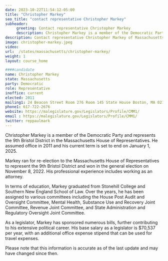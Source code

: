 ```yaml
---
date: 2023-10-22T11:54:12-05:00
title: "Christopher Markey"
seo_title: "contact representative Christopher Markey"
subheader:
     greeting: Contact representative Christopher Markey
     description: Christopher Markey is a member of the Democratic Party and represents the 9th Bristol District in the Massachusetts House of Representatives. He assumed office in 2011 and his current term is set to end on January 1, 2025.
description: Contact representative Christopher Markey of Massachusetts. Contact information for Christopher Markey includes email address, phone number, and mailing address.
image: christopher-markey.jpeg
video:
url:  /states/massachusetts/christopher-markey/
weight: 1
layout: course_home

####candidate
name: Christopher Markey
state: Massachusetts
party: Democratic
role: Representative
inoffice: current
elected: 2011
mailing1: 24 Beacon Street Room 276 Room 145 State House Boston, MA 02133
phone1: 617-722-2676
website: https://malegislature.gov/Legislators/Profile/CMM1/
email : https://malegislature.gov/Legislators/Profile/CMM1/
twitter: reppaulmark
---
```


Christopher Markey is a member of the Democratic Party and represents the 9th Bristol District in the Massachusetts House of Representatives. He assumed office in 2011 and his current term is set to end on January 1, 2025.

Markey ran for re-election to the Massachusetts House of Representatives to represent the 9th Bristol District and won in the general election on November 8, 2022. His professional experience includes working as an attorney.

In terms of education, Markey graduated from Stonehill College and Southern New England School of Law. Over the years, he has been assigned to various committees including the House Post Audit and Oversight Committee, Mental Health, Substance Use and Recovery Joint Committee, Revenue Joint Committee, and State Administration and Regulatory Oversight Joint Committee.

As a legislator, Markey has sponsored numerous bills, further contributing to his extensive political career. His base salary as a legislator is $70,537 per year, with an additional office expense stipend that can be used for travel expenses.

Please note that this information is accurate as of the last update and may have changed since then.

